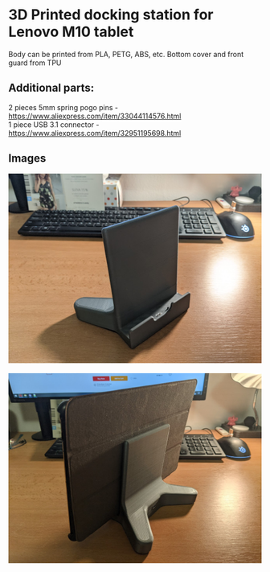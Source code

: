 # 3D Printed docking station for Lenovo M10 tablet

Body can be printed from PLA, PETG, ABS, etc.
Bottom cover and front guard from TPU

## Additional parts:<br>
2 pieces 5mm spring pogo pins - https://www.aliexpress.com/item/33044114576.html<br>
1 piece USB 3.1 connector - https://www.aliexpress.com/item/32951195698.html

## Images

<img alt="Dock" src="https://github.com/zbeky/Projects/blob/main/3D%20Print/Lenovo%20M10%20docking%20station/Dock.jpg"><br><br>
<img alt="Dock with tablet" src="https://github.com/zbeky/Projects/blob/main/3D%20Print/Lenovo%20M10%20docking%20station/Dock%20with%20tablet.jpg">
